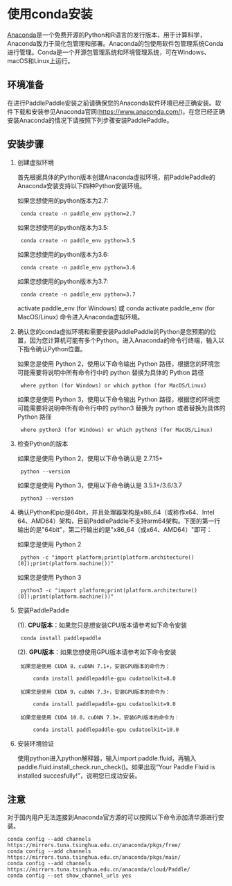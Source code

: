 # **使用conda安装**

[Anaconda](https://www.anaconda.com/)是一个免费开源的Python和R语言的发行版本，用于计算科学，Anaconda致力于简化包管理和部署。Anaconda的包使用软件包管理系统Conda进行管理。Conda是一个开源包管理系统和环境管理系统，可在Windows、macOS和Linux上运行。

## 环境准备

在进行PaddlePaddle安装之前请确保您的Anaconda软件环境已经正确安装。软件下载和安装参见Anaconda官网(https://www.anaconda.com/)。在您已经正确安装Anaconda的情况下请按照下列步骤安装PaddlePaddle。

## 安装步骤

1. 创建虚拟环境

    首先根据具体的Python版本创建Anaconda虚拟环境，前PaddlePaddle的Anaconda安装支持以下四种Python安装环境。

    如果您想使用的python版本为2.7:

        conda create -n paddle_env python=2.7

    如果您想使用的python版本为3.5:

        conda create -n paddle_env python=3.5

    如果您想使用的python版本为3.6:

        conda create -n paddle_env python=3.6

    如果您想使用的python版本为3.7:

        conda create -n paddle_env python=3.7

    activate paddle_env (for Windows) 或 conda activate paddle_env (for MacOS/Linux) 命令进入Anaconda虚拟环境。

2. 确认您的conda虚拟环境和需要安装PaddlePaddle的Python是您预期的位置，因为您计算机可能有多个Python。进入Anaconda的命令行终端，输入以下指令确认Python位置。

    如果您是使用 Python 2，使用以下命令输出 Python 路径，根据您的环境您可能需要将说明中所有命令行中的 python 替换为具体的 Python 路径

        where python (for Windows) or which python (for MacOS/Linux)

    如果您是使用 Python 3，使用以下命令输出 Python 路径，根据您的环境您可能需要将说明中所有命令行中的 python3 替换为 python 或者替换为具体的 Python 路径

        where python3 (for Windows) or which python3 (for MacOS/Linux)

3. 检查Python的版本

    如果您是使用 Python 2，使用以下命令确认是 2.7.15+
    
        python --version

    如果您是使用 Python 3，使用以下命令确认是 3.5.1+/3.6/3.7
    
        python3 --version

4. 确认Python和pip是64bit，并且处理器架构是x86_64（或称作x64、Intel 64、AMD64）架构，目前PaddlePaddle不支持arm64架构。下面的第一行输出的是"64bit"，第二行输出的是"x86_64（或x64、AMD64）"即可：

    如果您是使用 Python 2

        python -c "import platform;print(platform.architecture()[0]);print(platform.machine())"

    如果您是使用 Python 3
    
        python3 -c "import platform;print(platform.architecture()[0]);print(platform.machine())"

5. 安装PaddlePaddle

    (1). **CPU版本**：如果您只是想安装CPU版本请参考如下命令安装

        conda install paddlepaddle

    (2). **GPU版本**：如果您想使用GPU版本请参考如下命令安装 

        如果您是使用 CUDA 8，cuDNN 7.1+，安装GPU版本的命令为：
    
            conda install paddlepaddle-gpu cudatoolkit=8.0

        如果您是使用 CUDA 9，cuDNN 7.3+，安装GPU版本的命令为：
    
            conda install paddlepaddle-gpu cudatoolkit=9.0
        
        如果您是使用 CUDA 10.0，cuDNN 7.3+，安装GPU版本的命令为：
    
            conda install paddlepaddle-gpu cudatoolkit=10.0

6. 安装环境验证

    使用python进入python解释器，输入import paddle.fluid，再输入 paddle.fluid.install_check.run_check()。如果出现“Your Paddle Fluid is installed succesfully!”，说明您已成功安装。

## 注意

对于国内用户无法连接到Anaconda官方源的可以按照以下命令添加清华源进行安装。

    conda config --add channels https://mirrors.tuna.tsinghua.edu.cn/anaconda/pkgs/free/
    conda config --add channels https://mirrors.tuna.tsinghua.edu.cn/anaconda/pkgs/main/
    conda config --add channels https://mirrors.tuna.tsinghua.edu.cn/anaconda/cloud/Paddle/
    conda config --set show_channel_urls yes
